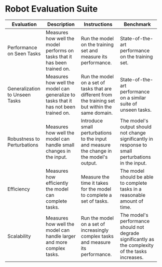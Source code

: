 # Robot Evaluation Suite


| Evaluation | Description | Instructions | Benchmark |
|------------|-------------|--------------|-----------|
| Performance on Seen Tasks | Measures how well the model performs on tasks that it has been trained on. | Run the model on the training set and measure its performance. | State-of-the-art performance on the training set. |
| Generalization to Unseen Tasks | Measures how well the model can generalize to tasks that it has not been trained on. | Run the model on a set of tasks that are different from the training set but within the same domain. | State-of-the-art performance on a similar suite of unseen tasks. |
| Robustness to Perturbations | Measures how well the model can handle small changes in the input. | Introduce small perturbations to the input and measure the change in the model's output. | The model's output should not change significantly in response to small perturbations in the input. |
| Efficiency | Measures how efficiently the model can complete tasks. | Measure the time it takes for the model to complete a set of tasks. | The model should be able to complete tasks in a reasonable amount of time. |
| Scalability | Measures how well the model can handle larger and more complex tasks. | Run the model on a set of increasingly complex tasks and measure its performance. | The model's performance should not degrade significantly as the complexity of the tasks increases. |